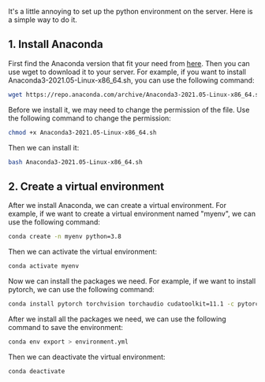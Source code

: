 It's a little annoying to set up the python environment on the server. Here is a simple way to do it.

## 1. Install Anaconda
First find the Anaconda version that fit your need from [here](https://repo.anaconda.com/archive/). Then you can use wget to download it to your server. For example, if you want to install Anaconda3-2021.05-Linux-x86_64.sh, you can use the following command:
```bash
wget https://repo.anaconda.com/archive/Anaconda3-2021.05-Linux-x86_64.sh
```
Before we install it, we may need to change the permission of the file. Use the following command to change the permission:
```bash
chmod +x Anaconda3-2021.05-Linux-x86_64.sh
```
Then we can install it:
```bash
bash Anaconda3-2021.05-Linux-x86_64.sh
```


## 2. Create a virtual environment
After we install Anaconda, we can create a virtual environment. For example, if we want to create a virtual environment named "myenv", we can use the following command:
```bash
conda create -n myenv python=3.8
```
Then we can activate the virtual environment:
```bash
conda activate myenv
```
Now we can install the packages we need. For example, if we want to install pytorch, we can use the following command:
```bash
conda install pytorch torchvision torchaudio cudatoolkit=11.1 -c pytorch -c conda-forge
```
After we install all the packages we need, we can use the following command to save the environment:
```bash
conda env export > environment.yml
```
Then we can deactivate the virtual environment:
```bash
conda deactivate
```
